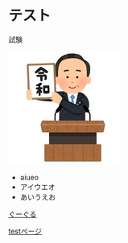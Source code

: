 # テスト 

試験

![説明文](irasutoya.jfif  "ポップアップ文字") 

- aiueo
- アイウエオ
- あいうえお

[ぐーぐる](https://www.google.co.jp/)

[testページ](./test.html)
